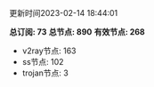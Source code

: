 更新时间2023-02-14 18:44:01

**总订阅: 73**
**总节点: 890**
**有效节点: 268**
- v2ray节点: 163
- ss节点: 102
- trojan节点: 3
